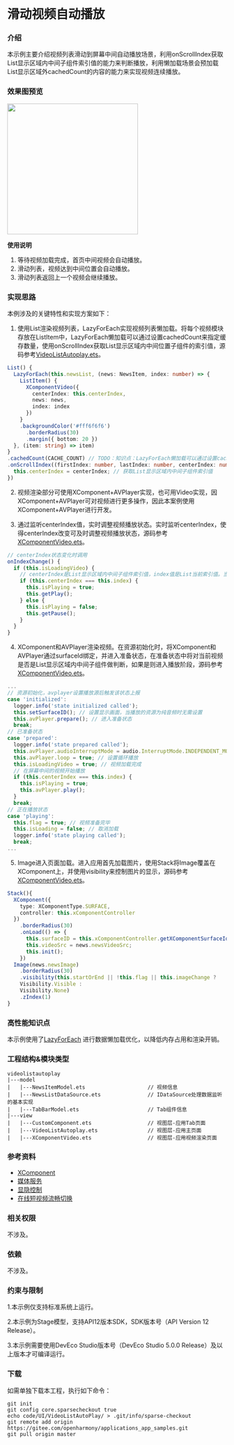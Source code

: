 # 滑动视频自动播放

### 介绍

本示例主要介绍视频列表滑动到屏幕中间自动播放场景，利用onScrollIndex获取List显示区域内中间子组件索引值的能力来判断播放，利用懒加载场景会预加载List显示区域外cachedCount的内容的能力来实现视频连续播放。

### 效果图预览

<img src="./casesfeature/videolistautoplay/video_list_autoplay.gif" width="300" >

**使用说明**

1. 等待视频加载完成，首页中间视频会自动播放。
2. 滑动列表，视频达到中间位置会自动播放。
3. 滑动列表返回上一个视频会继续播放。

### 实现思路

本例涉及的关键特性和实现方案如下：

1. 使用List渲染视频列表，LazyForEach实现视频列表懒加载。将每个视频模块存放在ListItem中，LazyForEach懒加载可以通过设置cachedCount来指定缓存数量，使用onScrollIndex获取List显示区域内中间位置子组件的索引值，源码参考[VideoListAutoplay.ets](./casesfeature/videolistautoplay/src/main/ets/view/VideoListAutoplay.ets)。

```typescript
List() {
  LazyForEach(this.newsList, (news: NewsItem, index: number) => {
    ListItem() {
      XComponentVideo({
        centerIndex: this.centerIndex,
        news: news,
        index: index
      })
    }
    .backgroundColor('#fff6f6f6')
      .borderRadius(30)
      .margin({ bottom: 20 })
  }, (item: string) => item)
}
.cachedCount(CACHE_COUNT) // TODO：知识点：LazyForEach懒加载可以通过设置cachedCount来指定缓存数量，在设置cachedCount后，除屏幕内显示的ListItem组件外，还会预先将屏幕可视区外指定数量的列表项数据缓存。
.onScrollIndex((firstIndex: number, lastIndex: number, centerIndex: number) => {
  this.centerIndex = centerIndex; // 获取List显示区域内中间子组件索引值
})
```

2. 视频渲染部分可使用XComponent+AVPlayer实现，也可用Video实现，因XComponent+AVPlayer可对视频进行更多操作，因此本案例使用XComponent+AVPlayer进行开发。

3. 通过监听centerIndex值，实时调整视频播放状态。实时监听centerIndex，使得centerIndex改变可及时调整视频播放状态，源码参考[XComponentVideo.ets](./casesfeature/videolistautoplay/src/main/ets/view/XComponentVideo.ets)。

```typescript
// centerIndex状态变化时调用
onIndexChange() {
  if (this.isLoadingVideo) {
    // centerIndex是List显示区域内中间子组件索引值，index值是List当前索引值。当二者相等时，代表视频滑动到屏幕中间。
    if (this.centerIndex === this.index) {
      this.isPlaying = true;
      this.getPlay();
    } else {
      this.isPlaying = false;
      this.getPause();
    }
  }
}
```

4. XComponent和AVPlayer渲染视频。在资源初始化时，将XComponent和AVPlayer通过surfaceId绑定，并进入准备状态，在准备状态中将对当前视频是否是List显示区域内中间子组件做判断，如果是则进入播放阶段，源码参考[XComponentVideo.ets](./casesfeature/videolistautoplay/src/main/ets/view/XComponentVideo.ets)。

```typescript
...
// 资源初始化，avplayer设置播放源后触发该状态上报
case 'initialized':
  logger.info('state initialized called');
  this.setSurfaceID(); // 设置显示画面，当播放的资源为纯音频时无需设置
  this.avPlayer.prepare(); // 进入准备状态
  break;
// 已准备状态
case 'prepared':
  logger.info('state prepared called');
  this.avPlayer.audioInterruptMode = audio.InterruptMode.INDEPENDENT_MODE; // 避免同时出现两个视频的声音
  this.avPlayer.loop = true; // 设置循环播放
  this.isLoadingVideo = true; // 视频加载完成
  // 在屏幕中间的视频开始播放
  if (this.centerIndex === this.index) {
    this.isPlaying = true;
    this.avPlayer.play();
  }
  break;
// 正在播放状态
case 'playing':
  this.flag = true; // 视频准备完毕
  this.isLoading = false; // 取消加载
  logger.info('state playing called');
  break;
...
```

5. Image进入页面加载。进入应用首先加载图片，使用Stack将Image覆盖在XComponent上，并使用visibility来控制图片的显示，源码参考[XComponentVideo.ets](./casesfeature/videolistautoplay/src/main/ets/view/XComponentVideo.ets)。

```typescript
Stack(){
  XComponent({
    type: XComponentType.SURFACE,
    controller: this.xComponentController
  })
    .borderRadius(30)
    .onLoad(() => {
      this.surfaceID = this.xComponentController.getXComponentSurfaceId();
      this.videoSrc = news.newsVideoSrc;
      this.init();
    })
  Image(news.newsImage)
    .borderRadius(30)
    .visibility(this.startOrEnd || !this.flag || this.imageChange ?
    Visibility.Visible :
    Visibility.None)
    .zIndex(1)
}
```

### 高性能知识点

本示例使用了[LazyForEach](https://docs.openharmony.cn/pages/v5.0/zh-cn/application-dev/reference/apis-arkui/arkui-ts/ts-rendering-control-lazyforeach.md) 进行数据懒加载优化，以降低内存占用和渲染开销。

### 工程结构&模块类型

   ```
videolistautoplay                            
|---model 
|   |---NewsItemModel.ets                    // 视频信息
|   |---NewsListDataSource.ets               // IDataSource处理数据监听的基本实现 
|   |---TabBarModel.ets                      // Tab组件信息   
|---view
|   |---CustomComponent.ets                  // 视图层-应用Tab页面
|   |---VideoListAutoplay.ets                // 视图层-应用主页面
|   |---XComponentVideo.ets                  // 视图层-应用视频渲染页面
   ```

### 参考资料

- [XComponent](https://docs.openharmony.cn/pages/v5.0/zh-cn/application-dev/reference/apis-arkui/arkui-ts/ts-basic-components-xcomponent.md)
- [媒体服务](https://docs.openharmony.cn/pages/v5.0/zh-cn/application-dev/reference/apis-media-kit/js-apis-media.md)
- [显隐控制](https://docs.openharmony.cn/pages/v5.0/zh-cn/application-dev/reference/apis-arkui/arkui-ts/ts-universal-attributes-visibility.md)
- [在线短视频流畅切换](https://docs.openharmony.cn/pages/v5.0/zh-cn/application-dev/performance/performance-quick-switch-short-video.md)

### 相关权限

不涉及。

### 依赖

不涉及。

### 约束与限制

1.本示例仅支持标准系统上运行。

2.本示例为Stage模型，支持API12版本SDK，SDK版本号（API Version 12 Release）。

3.本示例需要使用DevEco Studio版本号（DevEco Studio 5.0.0 Release）及以上版本才可编译运行。

### 下载

如需单独下载本工程，执行如下命令：

```shell
git init
git config core.sparsecheckout true
echo code/UI/VideoListAutoPlay/ > .git/info/sparse-checkout
git remote add origin https://gitee.com/openharmony/applications_app_samples.git
git pull origin master
```
